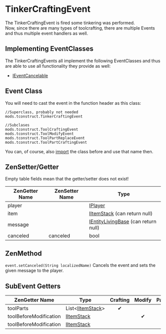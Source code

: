 # TinkerCraftingEvent

The TinkerCraftingEvent is fired some tinkering was performed.  
Now, since there are many types of toolcrafting, there are multiple Events and thus multiple event handlers as well.

## Implementing EventClasses
The TinkerCraftingEvents all implement the following EventClasses and thus are able to use all functionality they provide as well: 

- [IEventCancelable](/Vanilla/Events/Events/IEventCancelable)

## Event Class
You will need to cast the event in the function header as this class:  
```
//Superclass, probably not needed
mods.tconstruct.TinkerCraftingEvent

//Subclases
mods.tconstruct.ToolCraftingEvent
mods.tconstruct.ToolModifyEvent
mods.tconstruct.ToolPartReplaceEvent
mods.tconstruct.ToolPartCraftingEvent
```  
You can, of course, also [import](/AdvancedFunctions/Import) the class before and use that name then.

## ZenSetter/Getter

Empty table fields mean that the getter/setter does not exist!


| ZenGetter Name   | ZenSetter Name   | Type                                                                       |
|------------------|------------------|----------------------------------------------------------------------------|
| player           |                  | [IPlayer](/Vanilla/Players/IPlayer)                                        |
| item             |                  | [IItemStack](/Vanilla/Items/IItemStack) (can return null)                  |
| message          |                  | [IEntityLivingBase](/Vanilla/Entities/IEntityLivingBase) (can return null) |
| canceled         | canceled         | bool                                                                       |

## ZenMethod

`event.setCanceled(String localizedName)` Cancels the event and sets the given message to the player.

## SubEvent Getters

| ZenGetter Name         | Type                                           | Crafting | Modify | PartReplace | PartCrafting |
|------------------------|------------------------------------------------|:--------:|:------:|:-----------:|:------------:|
| toolParts              | List<[IItemStack](/Vanilla/Items/IItemStack)\> | ✔        |        | ✔           |              |
| toolBeforeModification | [IItemStack](/Vanilla/Items/IItemStack)        |          | ✔      |             |              |
| toolBeforeModification | [IItemStack](/Vanilla/Items/IItemStack)        |          |        |             |              |